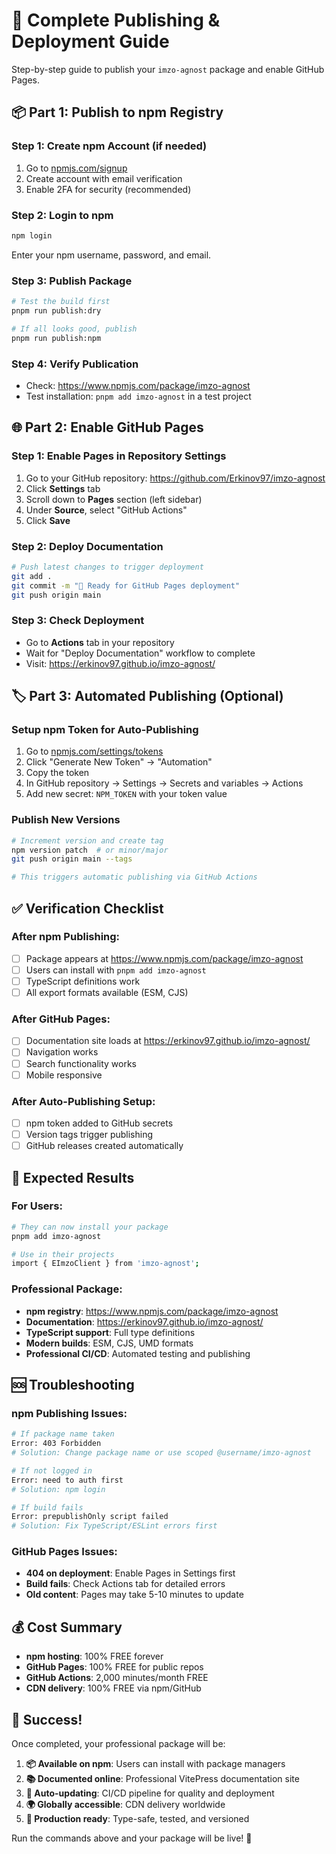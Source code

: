 # 🚀 Complete Publishing & Deployment Guide

Step-by-step guide to publish your `imzo-agnost` package and enable GitHub
Pages.

## 📦 Part 1: Publish to npm Registry

### Step 1: Create npm Account (if needed)

1. Go to [npmjs.com/signup](https://www.npmjs.com/signup)
2. Create account with email verification
3. Enable 2FA for security (recommended)

### Step 2: Login to npm

```bash
npm login
```

Enter your npm username, password, and email.

### Step 3: Publish Package

```bash
# Test the build first
pnpm run publish:dry

# If all looks good, publish
pnpm run publish:npm
```

### Step 4: Verify Publication

- Check: https://www.npmjs.com/package/imzo-agnost
- Test installation: `pnpm add imzo-agnost` in a test project

## 🌐 Part 2: Enable GitHub Pages

### Step 1: Enable Pages in Repository Settings

1. Go to your GitHub repository: https://github.com/Erkinov97/imzo-agnost
2. Click **Settings** tab
3. Scroll down to **Pages** section (left sidebar)
4. Under **Source**, select "GitHub Actions"
5. Click **Save**

### Step 2: Deploy Documentation

```bash
# Push latest changes to trigger deployment
git add .
git commit -m "🚀 Ready for GitHub Pages deployment"
git push origin main
```

### Step 3: Check Deployment

- Go to **Actions** tab in your repository
- Wait for "Deploy Documentation" workflow to complete
- Visit: https://erkinov97.github.io/imzo-agnost/

## 🏷️ Part 3: Automated Publishing (Optional)

### Setup npm Token for Auto-Publishing

1. Go to [npmjs.com/settings/tokens](https://www.npmjs.com/settings/tokens)
2. Click "Generate New Token" → "Automation"
3. Copy the token
4. In GitHub repository → Settings → Secrets and variables → Actions
5. Add new secret: `NPM_TOKEN` with your token value

### Publish New Versions

```bash
# Increment version and create tag
npm version patch  # or minor/major
git push origin main --tags

# This triggers automatic publishing via GitHub Actions
```

## ✅ Verification Checklist

### After npm Publishing:

- [ ] Package appears at https://www.npmjs.com/package/imzo-agnost
- [ ] Users can install with `pnpm add imzo-agnost`
- [ ] TypeScript definitions work
- [ ] All export formats available (ESM, CJS)

### After GitHub Pages:

- [ ] Documentation site loads at https://erkinov97.github.io/imzo-agnost/
- [ ] Navigation works
- [ ] Search functionality works
- [ ] Mobile responsive

### After Auto-Publishing Setup:

- [ ] npm token added to GitHub secrets
- [ ] Version tags trigger publishing
- [ ] GitHub releases created automatically

## 🎯 Expected Results

### For Users:

```bash
# They can now install your package
pnpm add imzo-agnost

# Use in their projects
import { EImzoClient } from 'imzo-agnost';
```

### Professional Package:

- **npm registry**: https://www.npmjs.com/package/imzo-agnost
- **Documentation**: https://erkinov97.github.io/imzo-agnost/
- **TypeScript support**: Full type definitions
- **Modern builds**: ESM, CJS, UMD formats
- **Professional CI/CD**: Automated testing and publishing

## 🆘 Troubleshooting

### npm Publishing Issues:

```bash
# If package name taken
Error: 403 Forbidden
# Solution: Change package name or use scoped @username/imzo-agnost

# If not logged in
Error: need to auth first
# Solution: npm login

# If build fails
Error: prepublishOnly script failed
# Solution: Fix TypeScript/ESLint errors first
```

### GitHub Pages Issues:

- **404 on deployment**: Enable Pages in Settings first
- **Build fails**: Check Actions tab for detailed errors
- **Old content**: Pages may take 5-10 minutes to update

## 💰 Cost Summary

- **npm hosting**: 100% FREE forever
- **GitHub Pages**: 100% FREE for public repos
- **GitHub Actions**: 2,000 minutes/month FREE
- **CDN delivery**: 100% FREE via npm/GitHub

## 🎉 Success!

Once completed, your professional package will be:

1. **📦 Available on npm**: Users can install with package managers
2. **📚 Documented online**: Professional VitePress documentation site
3. **🔄 Auto-updating**: CI/CD pipeline for quality and deployment
4. **🌍 Globally accessible**: CDN delivery worldwide
5. **💼 Production ready**: Type-safe, tested, and versioned

Run the commands above and your package will be live! 🚀
